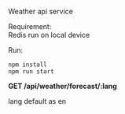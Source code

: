 Weather api service

Requirement:\
Redis run on local device

Run:
```
npm install
npm run start
```

**GET /api/weather/forecast/:lang**

lang default as en
